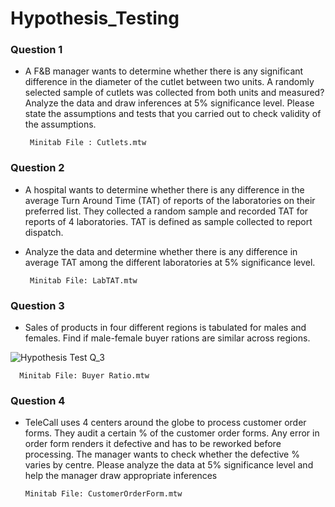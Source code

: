 # Hypothesis_Testing

### Question 1
+ A F&B manager wants to determine whether there is any significant difference in the diameter of the cutlet between two units. A randomly selected sample of cutlets was collected from both units and measured? Analyze the data and draw inferences at 5% significance level. Please state the assumptions and tests that you carried out to check validity of the assumptions.


       Minitab File : Cutlets.mtw

### Question 2
+ A hospital wants to determine whether there is any difference in the average Turn Around Time (TAT) of reports of the laboratories on their preferred list. They collected a random sample and recorded TAT for reports of 4 laboratories. TAT is defined as sample collected to report dispatch.
   
+ Analyze the data and determine whether there is any difference in average TAT among the different laboratories at 5% significance level.


       Minitab File: LabTAT.mtw



### Question 3
+ Sales of products in four different regions is tabulated for males and females. Find if male-female buyer rations are similar across regions.

![Hypothesis Test Q_3](https://github.com/yagniksorathiya/Hypothesis_Testing/assets/129974278/bc3b6e5d-1173-4215-a987-3d2c3caca6c9)

      Minitab File: Buyer Ratio.mtw

### Question 4
+ TeleCall uses 4 centers around the globe to process customer order forms. They audit a certain %  of the customer order forms. Any error in order form renders it defective and has to be reworked before processing.  The manager wants to check whether the defective %  varies by centre. Please analyze the data at 5% significance level and help the manager draw appropriate inferences

      Minitab File: CustomerOrderForm.mtw
